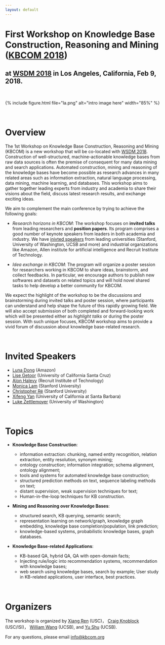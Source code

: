 ```yaml
---
layout: default
---
```

# First Workshop on Knowledge Base Construction, Reasoning and Mining ([KBCOM 2018](http://kbcom.org))
## at [WSDM 2018](http://www.wsdm-conference.org/2018/) in Los Angeles, California, Feb 9, 2018.  

<br>

{% include figure.html file="la.png" alt="intro image here" width="85%" %}

<br>

# Overview
The 1st Workshop on Knowledge Base Construction, Reasoning and Mining (KBCOM) is a new workshop that will be co-located with [WSDM 2018](http://www.wsdm-conference.org/2018/). Construction of well-structured, machine-actionable knowledge bases from raw data sources is often the premise of consequent for many data mining and search applications. Automated construction, mining and reasoning of the knowledge bases have become possible as research advances in many related areas such as information extraction, natural language processing, data mining, machine learning, and databases. This workshop aims to gather together leading experts from industry and academia to share their visions about the field, discuss latest research results, and exchange exciting ideas. 

We aim to complement the main conference by trying to achieve the following goals:
+ *Research horizons in KBCOM*: The workshop focuses on **invited talks** from leading researchers and **position papers**. Its program comprises a good number of keynote speakers from leaders in both academia and industry. We have [inivted speakers]() from leading universities (Stanford, University of Washington, UCSB and more) and industrial organizations like Amazon, Allen institute for artificial intelligence and Recruit Institute of Technology.

+ *Idea exchange in KBCOM*: The program will organize a poster session for researchers working in KBCOM to share ideas, brainstorm, and collect feedbacks. In particular, we encourage authors to publish new softwares and datasets on related topics and will hold novel shared tasks to help develop a better community for KBCOM.

We expect the highlight of the workshop to be the discussions and brainstorming during invited talks and poster session, where participants can understand and help shape the future of this rapidly growing field. We will also accept submission of both completed and forward-looking work which will be presented either as *highlight talks* or during the poster session. With such unique focuses, KBCOM workshop aims to provide a vivid forum of discussion about knowledge base-related research.

<br>

# Invited Speakers
+ [Luna Dong](http://lunadong.com/)  (Amazon)
+ [Lise Getoor](https://getoor.soe.ucsc.edu/)  (University of California Santa Cruz)
+ [Alon Halevy](https://homes.cs.washington.edu/~alon/)  (Recruit Institute of Technology)
+ [Monica Lam](https://suif.stanford.edu/~lam/)  (Stanford University)
+ [Christopher Ré](https://cs.stanford.edu/people/chrismre/)  (Stanford University)
+ [Xifeng Yan](http://www.cs.ucsb.edu/~xyan/)  (University of California at Santa Barbara)
+ [Luke Zettlemoyer](https://www.cs.washington.edu/people/faculty/lsz)  (University of Washington)

<br>

# Topics
+ **Knowledge Base Construction**: 
  - information extraction: chunking, named entity recognition, relation extraction, entity resolution, synonym mining; 
  - ontology construction; information integration; schema alignment, ontology alignment; 
  - tools and systems for automated knowledge base construction; 
  - structured prediction methods on text, sequence labeling methods on text; 
  - distant supervision, weak supervision techniques for text; 
  - Human-in-the-loop techniques for KB construction.

+ **Mining and Reasoning over Knowledge Bases**: 
  - structured search, KB querying, semantic search; 
  - representation learning on network/graph, knowledge graph embedding, knowledge base completion/population, link prediction; 
  - knowledge-based systems, probabilistic knowledge bases, graph databases.

+ **Knowledge Base-related Applications**: 
  - KB-based QA, hybrid QA, QA with open-domain facts; 
  - Injecting rule/logic into recommendation systems, recommendation with knowledge bases; 
  - web search using knowledge bases, search by example; User study in KB-related applications, user interface, best practices.
  
<br>

# Organizers
The workshop is organized by [Xiang Ren](http://xren7.web.engr.illinois.edu/) (USC)， [Craig Knoblock](http://usc-isi-i2.github.io/knoblock/) (USC/ISI)， [William Wang](https://www.cs.ucsb.edu/~william/) (UCSB), and [Yu Shu](http://cs.ucsb.edu/~ysu/) (UCSB).

For any questions, please email [info@kbcom.org](mailto:info@kbcom.org)

<br>
